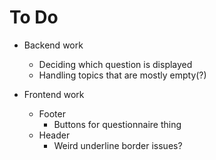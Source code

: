 # To Do
- Backend work
    - Deciding which question is displayed
    - Handling topics that are mostly empty(?)

- Frontend work
    - Footer
        - Buttons for questionnaire thing
    - Header
        - Weird underline border issues?